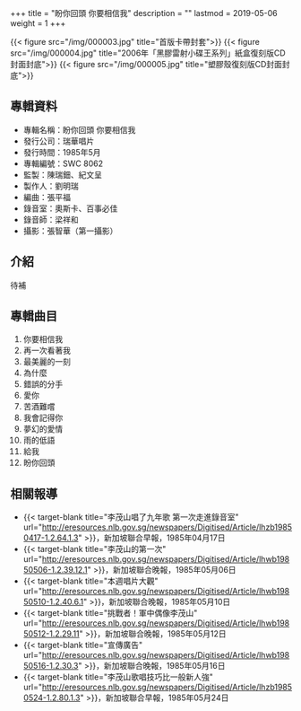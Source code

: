 +++
title = "盼你回頭 你要相信我"
description = ""
lastmod = 2019-05-06
weight = 1
+++

{{< figure src="/img/000003.jpg" title="首版卡帶封套">}}
{{< figure src="/img/000004.jpg" title="2006年「黑膠雷射小碟王系列」紙盒復刻版CD封面封底">}}
{{< figure src="/img/000005.jpg" title="塑膠殼復刻版CD封面封底">}}

## 專輯資料

* 專輯名稱：盼你回頭 你要相信我
* 發行公司：瑞華唱片
* 發行時間：1985年5月
* 專輯編號：SWC 8062
* 監製：陳瑞鈿、紀文呈
* 製作人：劉明瑞
* 編曲：張平福
* 錄音室：奧斯卡、百事必佳
* 錄音師：梁祥和
* 攝影：張智華（第一攝影）


## 介紹

待補

## 專輯曲目

1. 你要相信我
2. 再一次看著我
3. 最美麗的一刻
4. 為什麼
5. 錯誤的分手
6. 愛你
7. 苦酒難嚐
8. 我會記得你
9. 夢幻的愛情
10. 雨的低語
11. 給我
12. 盼你回頭

## 相關報導
* {{< target-blank title="李茂山唱了九年歌 第一次走進錄音室" url="http://eresources.nlb.gov.sg/newspapers/Digitised/Article/lhzb19850417-1.2.64.1.3" >}}，新加坡聯合早報，1985年04月17日
* {{< target-blank title="李茂山的第一次" url="http://eresources.nlb.gov.sg/newspapers/Digitised/Article/lhwb19850506-1.2.39.12.1" >}}，新加坡聯合晚報，1985年05月06日
* {{< target-blank title="本週唱片大觀" url="http://eresources.nlb.gov.sg/newspapers/Digitised/Article/lhwb19850510-1.2.40.6.1" >}}，新加坡聯合晚報，1985年05月10日
* {{< target-blank title="挑戰者！軍中偶像李茂山" url="http://eresources.nlb.gov.sg/newspapers/Digitised/Article/lhwb19850512-1.2.29.11" >}}，新加坡聯合晚報，1985年05月12日
* {{< target-blank title="宣傳廣告" url="http://eresources.nlb.gov.sg/newspapers/Digitised/Article/lhwb19850516-1.2.30.3" >}}，新加坡聯合晚報，1985年05月16日
* {{< target-blank title="李茂山歌唱技巧比一般新人強" url="http://eresources.nlb.gov.sg/newspapers/Digitised/Article/lhzb19850524-1.2.80.1.3" >}}，新加坡聯合早報，1985年05月24日